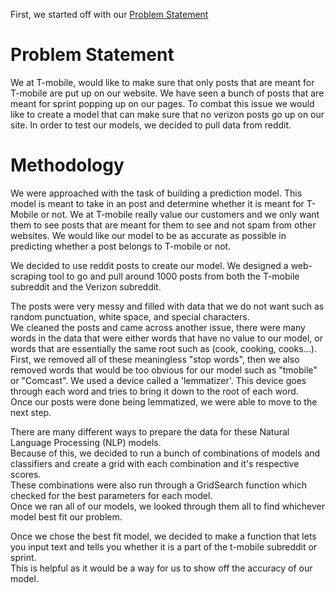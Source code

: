 First, we started off with our [Problem Statement](#Problem-Statement)

# Problem Statement
We at T-mobile, would like to make sure that only posts that are meant for T-mobile are put up on our website. 
We have seen a bunch of posts that are meant for sprint popping up on our pages. 
To combat this issue we would like to create a model that can make sure that no verizon posts go up on our site.
In order to test our models, we decided to pull data from reddit.

# Methodology
We were approached with the task of building a prediction model. This model is meant to take in an post and determine whether it is meant for T-Mobile or not.
We at T-mobile really value our customers and we only want them to see posts that are meant for them to see and not spam from other websites.
We would like our model to be as accurate as possible in predicting whether a post belongs to T-mobile or not.<br>

We decided to use reddit posts to create our model. We designed a web-scraping tool to go and pull around 1000 posts from both the T-mobile subreddit and the Verizon subreddit.<br>

The posts were very messy and filled with data that we do not want such as random punctuation, white space, and special characters.<br>
We cleaned the posts and came across another issue, there were many words in the data that were either words that have no value to our model, or words that are essentially the same root such as (cook, cooking, cooks...).<br>
First, we removed all of these meaningless "stop words", then we also removed words that would be too obvious for our model such as "tmobile" or "Comcast". We used a device called a 'lemmatizer'. This device goes through each word and tries to bring it down to the root of each word.<br>
Once our posts were done being lemmatized, we were able to move to the next step.<br>

There are many different ways to prepare the data for these Natural Language Processing (NLP) models. <br>
Because of this, we decided to run a bunch of combinations of models and classifiers and create a grid with each combination and it's respective scores.<br>
These combinations were also run through a GridSearch function which checked for the best parameters for each model.<br>
Once we ran all of our models, we looked through them all to find whichever model best fit our problem.<br>

Once we chose the best fit model, we decided to make a function that lets you input text and tells you whether it is a part of the t-mobile subreddit or sprint.<br>
This is helpful as it would be a way for us to show off the accuracy of our model.